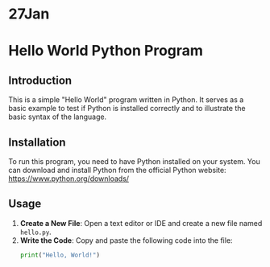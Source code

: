 # 27Jan

# Hello World Python Program

## Introduction

This is a simple "Hello World" program written in Python. It serves as a basic example to test if Python is installed correctly and to illustrate the basic syntax of the language.

## Installation

To run this program, you need to have Python installed on your system. You can download and install Python from the official Python website: https://www.python.org/downloads/

## Usage

1. **Create a New File**: Open a text editor or IDE and create a new file named `hello.py`.
2. **Write the Code**: Copy and paste the following code into the file:
   ```python
   print("Hello, World!")
   ```
